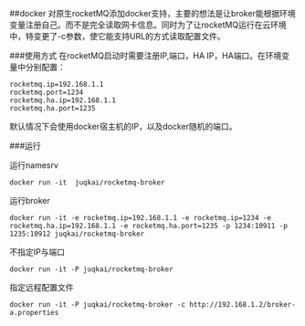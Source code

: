 ##docker
对原生rocketMQ添加docker支持，主要的想法是让broker能根据环境变量注册自己。而不是完全读取网卡信息。同时为了让rocketMQ运行在云环境中，特变更了-c参数，使它能支持URL的方式读取配置文件。

###使用方式
在rocketMQ启动时需要注册IP,端口，HA IP，HA端口。在环境变量中分别配置：
```
rocketmq.ip=192.168.1.1
rocketmq.port=1234
rocketmq.ha.ip=192.168.1.1
rocketmq.ha.port=1235
```

默认情况下会使用docker宿主机的IP，以及docker随机的端口。


###运行

运行namesrv
```
docker run -it  juqkai/rocketmq-broker
```

运行broker
```
docker run -it -e rocketmq.ip=192.168.1.1 -e rocketmq.ip=1234 -e rocketmq.ha.ip=192.168.1.1 -e rocketmq.ha.port=1235 -p 1234:10911 -p 1235:10912 juqkai/rocketmq-broker
```
不指定IP与端口
```
docker run -it -P juqkai/rocketmq-broker
```

指定远程配置文件

```
docker run -it -P juqkai/rocketmq-broker -c http://192.168.1.2/broker-a.properties
```

